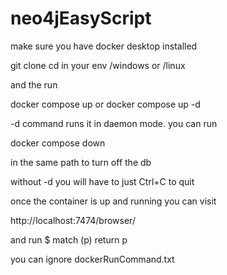 # neo4jEasyScript

make sure you have docker desktop installed

git clone 
cd in your env /windows or /linux

and the run 

docker compose up or docker compose up -d 

-d command runs it in daemon mode.
you can run 

docker compose down 

in the same path to turn off the db

without -d you will have to just Ctrl+C to quit

once the container is up and running you can visit 

http://localhost:7474/browser/

and run 
$ match (p) return p  













you can ignore dockerRunCommand.txt